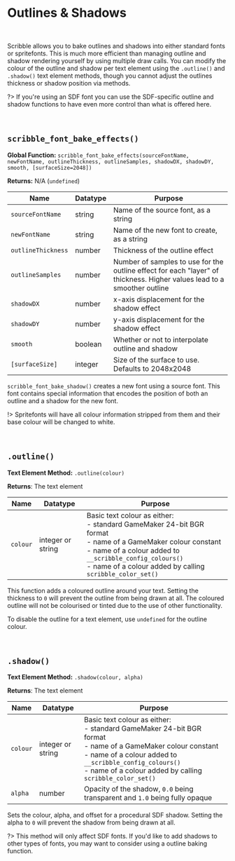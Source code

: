 # Outlines & Shadows

&nbsp;

Scribble allows you to bake outlines and shadows into either standard fonts or spritefonts. This is much more efficient than managing outline and shadow rendering yourself by using multiple draw calls. You can modify the colour of the outline and shadow per text element using the `.outline()` and `.shadow()` text element methods, though you cannot adjust the outlines thickness or shadow position via methods.

?> If you're using an SDF font you can use the SDF-specific outline and shadow functions to have even more control than what is offered here.

&nbsp;

## `scribble_font_bake_effects()`

**Global Function:** `scribble_font_bake_effects(sourceFontName, newFontName, outlineThickness, outlineSamples, shadowDX, shadowDY, smooth, [surfaceSize=2048])`

**Returns:** N/A (`undefined`)

|Name              |Datatype|Purpose                                                                                                                |
|------------------|--------|-----------------------------------------------------------------------------------------------------------------------|
|`sourceFontName`  |string  |Name of the source font, as a string                                                                                   |
|`newFontName`     |string  |Name of the new font to create, as a string                                                                            |
|`outlineThickness`|number  |Thickness of the outline effect                                                                                        |
|`outlineSamples`  |number  |Number of samples to use for the outline effect for each "layer" of thickness. Higher values lead to a smoother outline|
|`shadowDX`        |number  |x-axis displacement for the shadow effect                                                                              |
|`shadowDY`        |number  |y-axis displacement for the shadow effect                                                                              |
|`smooth`          |boolean |Whether or not to interpolate outline and shadow                                                                       |
|`[surfaceSize]`   |integer |Size of the surface to use. Defaults to 2048x2048                                                                      |

`scribble_font_bake_shadow()` creates a new font using a source font. This font contains special information that encodes the position of both an outline and a shadow for the new font.

!> Spritefonts will have all colour information stripped from them and their base colour will be changed to white.

&nbsp;

## `.outline()`

**Text Element Method:** `.outline(colour)`

**Returns**: The text element

|Name    |Datatype         |Purpose                                                                                                                                                                                                                                   |
|--------|-----------------|------------------------------------------------------------------------------------------------------------------------------------------------------------------------------------------------------------------------------------------|
|`colour`|integer or string|Basic text colour as either:<br>- standard GameMaker 24-bit BGR format<br>- name of a GameMaker colour constant<br>- name of a colour added to `__scribble_config_colours()`<br>- name of a colour added by calling `scribble_color_set()`|

This function adds a coloured outline around your text. Setting the thickness to `0` will prevent the outline from being drawn at all. The coloured outline will not be colourised or tinted due to the use of other functionality.

To disable the outline for a text element, use `undefined` for the outline colour.

&nbsp;

## `.shadow()`

**Text Element Method:** `.shadow(colour, alpha)`

**Returns**: The text element

|Name    |Datatype         |Purpose                                                                                                                                                                                                                                   |
|--------|-----------------|------------------------------------------------------------------------------------------------------------------------------------------------------------------------------------------------------------------------------------------|
|`colour`|integer or string|Basic text colour as either:<br>- standard GameMaker 24-bit BGR format<br>- name of a GameMaker colour constant<br>- name of a colour added to `__scribble_config_colours()`<br>- name of a colour added by calling `scribble_color_set()`|
|`alpha` |number           |Opacity of the shadow, `0.0` being transparent and `1.0` being fully opaque                                                                                                                                                               |

Sets the colour, alpha, and offset for a procedural SDF shadow. Setting the alpha to `0` will prevent the shadow from being drawn at all.

?> This method will only affect SDF fonts. If you'd like to add shadows to other types of fonts, you may want to consider using a outline baking function.